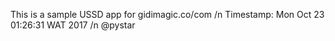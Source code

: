 This is a sample USSD app for gidimagic.co/com
/n
Timestamp: Mon Oct 23 01:26:31 WAT 2017
/n
@pystar
